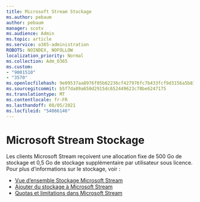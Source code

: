 ```yaml
---
title: Microsoft Stream Stockage
ms.author: pebaum
author: pebaum
manager: scotv
ms.audience: Admin
ms.topic: article
ms.service: o365-administration
ROBOTS: NOINDEX, NOFOLLOW
localization_priority: Normal
ms.collection: Adm_O365
ms.custom:
- "9001510"
- "3570"
ms.openlocfilehash: 9e09537aa8976f05b62236cf427976fc7b433fcf9d3156a5b81009c6b60a0db1
ms.sourcegitcommit: b5f7da89a650d2915dc652449623c78be6247175
ms.translationtype: MT
ms.contentlocale: fr-FR
ms.lasthandoff: 08/05/2021
ms.locfileid: "54066146"
---
```

# <a name="microsoft-stream-storage"></a>Microsoft Stream Stockage

Les clients Microsoft Stream reçoivent une allocation fixe de 500 Go de stockage et 0,5 Go de stockage supplémentaire par utilisateur sous licence.
Pour plus d’informations sur le stockage, voir :

- [Vue d’ensemble Stockage Microsoft Stream](https://docs.microsoft.com/stream/license-overview#storage)
- [Ajouter du stockage à Microsoft Stream](https://docs.microsoft.com/stream/storage-add-on)
- [Quotas et limitations dans Microsoft Stream](https://docs.microsoft.com/stream/quotas-and-limitations)
